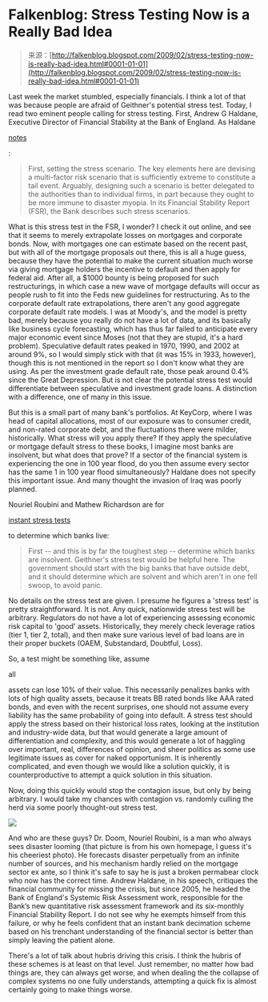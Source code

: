 <!--yml
category: 未分类
date: 2024-05-12 22:20:58
-->

# Falkenblog: Stress Testing Now is a Really Bad Idea

> 来源：[http://falkenblog.blogspot.com/2009/02/stress-testing-now-is-really-bad-idea.html#0001-01-01](http://falkenblog.blogspot.com/2009/02/stress-testing-now-is-really-bad-idea.html#0001-01-01)

Last week the market stumbled, especially financials. I think a lot of that was because people are afraid of Geithner's potential stress test. Today, I read two eminent people calling for stress testing. First, Andrew G Haldane, Executive Director of Financial Stability at the Bank of England. As Haldane

[notes](http://www.bankofengland.co.uk/publications/speeches/2009/speech374.pdf)

:

> First, setting the stress scenario. The key elements here are devising a multi-factor risk scenario that is sufficiently extreme to constitute a tail event. Arguably, designing such a scenario is better delegated to the authorities than to individual firms, in part because they ought to be more immune to disaster myopia. In its Financial Stability Report (FSR), the Bank describes such stress scenarios.

What is this stress test in the FSR, I wonder? I check it out online, and see that it seems to merely extrapolate losses on mortgages and corporate bonds. Now, with mortgages one can estimate based on the recent past, but with all of the mortgage proposals out there, this is all a huge guess, because they have the potential to make the current situation much worse via giving mortgage holders the incentive to default and then apply for federal aid. After all, a $1000 bounty is being proposed for such restructurings, in which case a new wave of mortgage defaults will occur as people rush to fit into the Feds new guidelines for restructuring. As to the corporate default rate extrapolations, there aren't any good aggregate corporate default rate models. I was at Moody's, and the model is pretty bad, merely because you really do not have a lot of data, and its basically like business cycle forecasting, which has thus far failed to anticipate every major economic event since Moses (not that they are stupid, it's a hard problem). Speculative default rates peaked in 1970, 1990, and 2002 at around 9%, so I would simply stick with that (it was 15% in 1933, however), though this is not mentioned in the report so I don't know what they are using. As per the investment grade default rate, those peak around 0.4% since the Great Depression. But is not clear the potential stress test would differentiate between speculative and investment grade loans. A distinction with a difference, one of many in this issue.

But this is a small part of many bank's portfolios. At KeyCorp, where I was head of capital allocations, most of our exposure was to consumer credit, and non-rated corporate debt, and the fluctuations there were milder, historically. What stress will you apply there? If they apply the speculative or mortgage default stress to these books, I imagine most banks are insolvent, but what does that prove? If a sector of the financial system is experiencing the one in 100 year flood, do you then assume every sector has the same 1 in 100 year flood simultaneously? Haldane does not specify this important issue. And many thought the invasion of Iraq was poorly planned.

Nouriel Roubini and Mathew Richardson are for

[instant stress tests](http://www.washingtonpost.com/wp-dyn/content/story/2009/02/12/ST2009021203365.html)

to determine which banks live:

> First -- and this is by far the toughest step -- determine which banks are insolvent. Geithner's stress test would be helpful here. The government should start with the big banks that have outside debt, and it should determine which are solvent and which aren't in one fell swoop, to avoid panic.

No details on the stress test are given. I presume he figures a 'stress test' is pretty straightforward. It is not. Any quick, nationwide stress test will be arbitrary. Regulators do not have a lot of experiencing assessing economic risk capital to 'good' assets. Historically, they merely check leverage ratios (tier 1, tier 2, total), and then make sure various level of bad loans are in their proper buckets (OAEM, Substandard, Doubtful, Loss).

So, a test might be something like, assume

all

assets can lose 10% of their value. This necessarily penalizes banks with lots of high quality assets, because it treats BB rated bonds like AAA rated bonds, and even with the recent surprises, one should not assume every liability has the same probability of going into default. A stress test should apply the stress based on their historical loss rates, looking at the institution and industry-wide data, but that would generate a large amount of differentiation and complexity, and this would generate a lot of haggling over important, real, differences of opinion, and sheer politics as some use legitimate issues as cover for naked opportunism. It is inherently complicated, and even though we would like a solution quickly, it is counterproductive to attempt a quick solution in this situation.

Now, doing this quickly would stop the contagion issue, but only by being arbitrary. I would take my chances with contagion vs. randomly culling the herd via some poorly thought-out stress test.

[![](img/d197d5e4f502bba1ac6fd778f45d2f29.png)](https://blogger.googleusercontent.com/img/b/R29vZ2xl/AVvXsEiuc8_1Wr9qJqoMmxEtY0KlnLtRuvTsT2xdRfZhqrZFYaurlBOPmvgCQ7bGiYm5bUf0EGm5KD3KPa-nWuwzokbNfyL2MmYo57mzuahGPtkHc1yGGl1uAr4HpTUSXmk7t643a9dfsQ/s1600-h/drdoom.gif)

And who are these guys? Dr. Doom, Nouriel Roubini, is a man who always sees disaster looming (that picture is from his own homepage, I guess it's his cheeriest photo). He forecasts disaster perpetually from an infinite number of sources, and his mechanism hardly relied on the mortgage sector ex ante, so I think it's safe to say he is just a broken permabear clock who now has the correct time. Andrew Haldane, in his speech, critiques the financial community for missing the crisis, but since 2005, he headed the Bank of England's Systemic Risk Assessment work, responsible for the Bank’s new quantitative risk assessment framework and its six-monthly Financial Stability Report. I do not see why he exempts himself from this failure, or why he feels confident that an instant bank decimation scheme based on his trenchant understanding of the financial sector is better than simply leaving the patient alone.

There's a lot of talk about hubris driving this crisis. I think the hubris of these schemes is at least on that level. Just remember, no matter how bad things are, they can always get worse, and when dealing the the collapse of complex systems no one fully understands, attempting a quick fix is almost certainly going to make things worse.